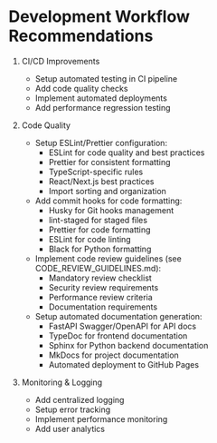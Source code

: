 # Development Workflow Recommendations

1. CI/CD Improvements
   - Setup automated testing in CI pipeline
   - Add code quality checks
   - Implement automated deployments
   - Add performance regression testing

2. Code Quality
   - Setup ESLint/Prettier configuration:
     - ESLint for code quality and best practices
     - Prettier for consistent formatting
     - TypeScript-specific rules
     - React/Next.js best practices
     - Import sorting and organization
   - Add commit hooks for code formatting:
     - Husky for Git hooks management
     - lint-staged for staged files
     - Prettier for code formatting
     - ESLint for code linting
     - Black for Python formatting
   - Implement code review guidelines (see CODE_REVIEW_GUIDELINES.md):
     - Mandatory review checklist
     - Security review requirements
     - Performance review criteria
     - Documentation requirements
   - Setup automated documentation generation:
     - FastAPI Swagger/OpenAPI for API docs
     - TypeDoc for frontend documentation
     - Sphinx for Python backend documentation
     - MkDocs for project documentation
     - Automated deployment to GitHub Pages

3. Monitoring & Logging
   - Add centralized logging
   - Setup error tracking
   - Implement performance monitoring
   - Add user analytics
